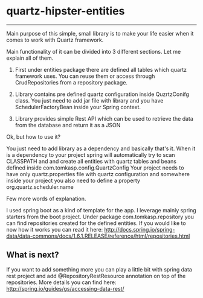 # quartz-hipster-entities

----------------------------------------------------

Main purpose of this simple, small library is to make your life easier when it comes to work with Quartz framework. 

Main functionality of it can be divided into 3 different sections. Let me explain all of them.
 
1. First under entities package there are defined all tables which quartz framework uses. 
   You can reuse them or access through CrudRepositories from a repository package. 
   
2. Library contains pre defined quartz configuration inside QuzrtzConifg class. You just need to add jar file with 
   library and you have SchedulerFactoryBean inside your Spring context. 
   
3. Library provides simple Rest API which can be used to retrieve the data from the database and return it as a JSON


Ok, but how to use it? 

You just need to add library as a dependency and basically that's it. When it is a dependency to your project spring will
automatically try to scan CLASSPATH and and create all entities with quartz tables and beans defined inside 
com.tomkasp.config.QuartzConfig Your project needs to have only quartz.properties file with quartz configuration and 
somewhere inside your project you also need to define a property org.quartz.scheduler.name 

Few more words of explanation. 

I used spring boot as a kind of template for the app. I leverage mainly spring starters from the boot project. Under package 
com.tomkasp.repository you can find repositories created for the defined entities. If you would like to now how it works 
you can read it here: http://docs.spring.io/spring-data/data-commons/docs/1.6.1.RELEASE/reference/html/repositories.html


## What is next?

If you want to add something more you can play a little bit with spring data rest project and add 
@RepositoryRestResource annotation on top of the repositories. More details you can find here:
http://spring.io/guides/gs/accessing-data-rest/ 




